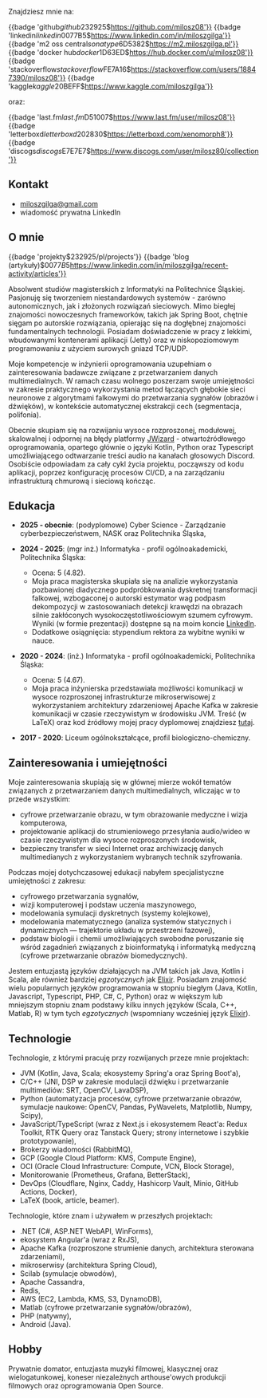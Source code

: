 Znajdziesz mnie na:

{{badge 'github$github$232925$https://github.com/milosz08'}}
{{badge 'linkedin$linkedin$0077B5$https://www.linkedin.com/in/miloszgilga'}}
{{badge 'm2 oss central$sonatype$6D5382$https://m2.miloszgilga.pl'}}
{{badge 'docker hub$docker$1D63ED$https://hub.docker.com/u/milosz08'}}
{{badge 'stackoverflow$stackoverflow$FE7A16$https://stackoverflow.com/users/18847390/milosz08'}}
{{badge 'kaggle$kaggle$20BEFF$https://www.kaggle.com/miloszgilga'}}

oraz:

{{badge 'last.fm$last.fm$D51007$https://www.last.fm/user/milosz08'}}
{{badge 'letterboxd$letterboxd$202830$https://letterboxd.com/xenomorph8'}}
{{badge 'discogs$discogs$E7E7E7$https://www.discogs.com/user/milosz80/collection'}}

## Kontakt

* [miloszgilga@gmail.com](mailto:miloszgilga@gmail.com)
* wiadomość prywatna LinkedIn

## O mnie

{{badge 'projekty$$232925$/pl/projects'}}
{{badge 'blog (artykuły)$$0077B5$https://www.linkedin.com/in/miloszgilga/recent-activity/articles'}}

Absolwent studiów magisterskich z Informatyki na Politechnice Śląskiej. Pasjonuję się tworzeniem niestandardowych
systemów - zarówno autonomicznych, jak i złożonych rozwiązań sieciowych. Mimo biegłej znajomości nowoczesnych
frameworków, takich jak Spring Boot, chętnie sięgam po autorskie rozwiązania, opierając się na dogłębnej znajomości
fundamentalnych technologii. Posiadam doświadczenie w pracy z lekkimi, wbudowanymi kontenerami aplikacji (Jetty) oraz w
niskopoziomowym programowaniu z użyciem surowych gniazd TCP/UDP.

Moje kompetencje w inżynierii oprogramowania uzupełniam o zainteresowania badawcze związane z przetwarzaniem danych
multimedialnych. W ramach czasu wolnego poszerzam swoje umiejętności w zakresie praktycznego wykorzystania metod
łączących głębokie sieci neuronowe z algorytmami falkowymi do przetwarzania sygnałów (obrazów i dźwięków), w kontekście
automatycznej ekstrakcji cech (segmentacja, polifonia).

Obecnie skupiam się na rozwijaniu wysoce rozproszonej, modułowej, skalowalnej i odpornej na błędy platformy
[JWizard](https://github.com/jwizard-bot) - otwartoźródłowego oprogramowania, opartego głównie o języki Kotlin, Python
oraz Typescript umożliwiającego odtwarzanie treści audio na kanałach głosowych Discord. Osobiście odpowiadam za cały
cykl życia projektu, począwszy od kodu aplikacji, poprzez konfigurację procesów CI/CD, a na zarządzaniu infrastrukturą
chmurową i sieciową kończąc.

## Edukacja

* **2025 - obecnie**: (podyplomowe) Cyber Science - Zarządzanie cyberbezpieczeństwem, NASK oraz Politechnika Śląska,

* **2024 - 2025**: (mgr inż.) Informatyka - profil ogólnoakademicki, Politechnika Śląska:
	* Ocena: 5 (4.82).
	* Moja praca magisterska skupiała się na analizie wykorzystania pozbawionej diadycznego podpróbkowania dyskretnej
	  transformacji falkowej, wzbogaconej o autorski estymator wag podpasm dekompozycji w zastosowaniach detekcji krawędzi
	  na obrazach silnie zakłóconych wysokoczęstotliwościowym szumem cyfrowym. Wyniki (w formie prezentacji) dostępne są
	  na moim koncie [LinkedIn](https://www.linkedin.com/in/miloszgilga).
	* Dodatkowe osiągnięcia: stypendium rektora za wybitne wyniki w nauce.

* **2020 - 2024**: (inż.) Informatyka - profil ogólnoakademicki, Politechnika Śląska:
	* Ocena: 5 (4.67).
	* Moja praca inżynierska przedstawiała możliwości komunikacji w wysoce rozproszonej infrastrukturze mikroserwisowej z
	  wykorzystaniem architektury zdarzeniowej Apache Kafka w zakresie komunikacji w czasie rzeczywistym w środowisku JVM.
	  Treść (w LaTeX) oraz kod źródłowy mojej pracy dyplomowej znajdziesz [tutaj](https://github.com/visphere).

* **2017 - 2020**: Liceum ogólnokształcące, profil biologiczno-chemiczny.

## Zainteresowania i umiejętności

Moje zainteresowania skupiają się w głównej mierze wokół tematów związanych z przetwarzaniem danych multimedialnych,
wliczając w to przede wszystkim:

* cyfrowe przetwarzanie obrazu, w tym obrazowanie medyczne i wizja komputerowa,
* projektowanie aplikacji do strumieniowego przesyłania audio/wideo w czasie rzeczywistym dla wysoce rozproszonych
  środowisk,
* bezpieczny transfer w sieci Internet oraz archiwizację danych multimedianych z wykorzystaniem wybranych technik
  szyfrowania.

Podczas mojej dotychczasowej edukacji nabyłem specjalistyczne umiejętności z zakresu:

* cyfrowego przetwarzania sygnałów,
* wizji komputerowej i podstaw uczenia maszynowego,
* modelowania symulacji dyskretnych (systemy kolejkowe),
* modelowania matematycznego (analiza systemów statycznych i dynamicznych — trajektorie układu w przestrzeni fazowej),
* podstaw biologii i chemii umożliwiających swobodne poruszanie się wśród zagadnień związanych z bioinformatyką i
  informatyką medyczną (cyfrowe przetwarzanie obrazów biomedycznych).

Jestem entuzjastą języków działających na JVM takich jak Java, Kotlin i Scala, ale również bardziej _egzotycznych_
jak [Elixir](https://elixir-lang.org). Posiadam znajomość wielu popularnych języków programowania w stopniu biegłym
(Java, Kotlin, Javascript, Typescript, PHP, C#, C, Python) oraz w większym lub mniejszym stopniu znam podstawy kilku
innych języków (Scala, C++, Matlab, R) w tym tych _egzotycznych_ (wspomniany wcześniej język
[Elixir](https://elixir-lang.org)).

## Technologie

Technologie, z którymi pracuję przy rozwijanych przeze mnie projektach:

* JVM (Kotlin, Java, Scala; ekosystemy Spring'a oraz Spring Boot'a),
* C/C++ (JNI, DSP w zakresie modulacji dźwięku i przetwarzanie multimediów: SRT, OpenCV, LavaDSP),
* Python (automatyzacja procesów, cyfrowe przetwarzanie obrazów, symulacje naukowe: OpenCV, Pandas, PyWavelets,
  Matplotlib, Numpy, Scipy),
* JavaScript/TypeScript (wraz z Next.js i ekosystemem React'a: Redux Toolkit, RTK Query oraz Tanstack Query; strony
  internetowe i szybkie prototypowanie),
* Brokerzy wiadomości (RabbitMQ),
* GCP (Google Cloud Platform: KMS, Compute Engine),
* OCI (Oracle Cloud Infrastructure: Compute, VCN, Block Storage),
* Monitorowanie (Prometheus, Grafana, BetterStack),
* DevOps (Cloudflare, Nginx, Caddy, Hashicorp Vault, Minio, GitHub Actions, Docker),
* LaTeX (book, article, beamer).

Technologie, które znam i używałem w przeszłych projektach:

* .NET (C#, ASP.NET WebAPI, WinForms),
* ekosystem Angular'a (wraz z RxJS),
* Apache Kafka (rozproszone strumienie danych, architektura sterowana zdarzeniami),
* mikroserwisy (architektura Spring Cloud),
* Scilab (symulacje obwodów),
* Apache Cassandra,
* Redis,
* AWS (EC2, Lambda, KMS, S3, DynamoDB),
* Matlab (cyfrowe przetwarzanie sygnałów/obrazów),
* PHP (natywny),
* Android (Java).

## Hobby

Prywatnie domator, entuzjasta muzyki filmowej, klasycznej oraz wielogatunkowej, koneser niezależnych arthouse'owych
produkcji filmowych oraz oprogramowania Open Source.
